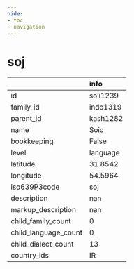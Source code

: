 ```yaml
---
hide:
- toc
- navigation
---
```

# soj
|                      | info     |
|:---------------------|:---------|
| id                   | soii1239 |
| family_id            | indo1319 |
| parent_id            | kash1282 |
| name                 | Soic     |
| bookkeeping          | False    |
| level                | language |
| latitude             | 31.8542  |
| longitude            | 54.5964  |
| iso639P3code         | soj      |
| description          | nan      |
| markup_description   | nan      |
| child_family_count   | 0        |
| child_language_count | 0        |
| child_dialect_count  | 13       |
| country_ids          | IR       |